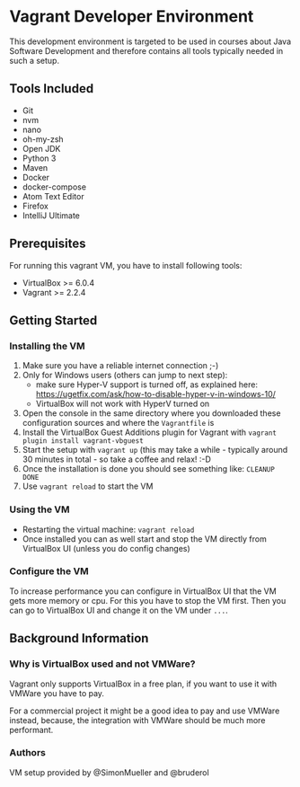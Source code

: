 # Vagrant Developer Environment

This development environment is targeted to be used in courses about Java Software Development 
and therefore contains all tools typically needed in such a setup.

## Tools Included

* Git
* nvm
* nano
* oh-my-zsh
* Open JDK
* Python 3
* Maven
* Docker
* docker-compose
* Atom Text Editor
* Firefox
* IntelliJ Ultimate

## Prerequisites

For running this vagrant VM, you have to install following tools:
* VirtualBox >= 6.0.4
* Vagrant >= 2.2.4

## Getting Started

### Installing the VM

1. Make sure you have a reliable internet connection ;-)
2. Only for Windows users (others can jump to next step):
    * make sure Hyper-V support is turned off, as explained here: https://ugetfix.com/ask/how-to-disable-hyper-v-in-windows-10/
    * VirtualBox will not work with HyperV turned on
3. Open the console in the same directory where you downloaded these configuration sources and where the `Vagrantfile` is
4. Install the VirtualBox Guest Additions plugin for Vagrant with `vagrant plugin install vagrant-vbguest`
5. Start the setup with `vagrant up` (this may take a while - typically around 30 minutes in total - so take a coffee and relax! :-D
6. Once the installation is done you should see something like: `CLEANUP DONE`
7. Use `vagrant reload` to start the VM

### Using the VM

* Restarting the virtual machine: `vagrant reload`
* Once installed you can as well start and stop the VM directly from VirtualBox UI (unless you do config changes)

### Configure the VM

To increase performance you can configure in VirtualBox UI that the VM gets more memory or cpu. For this you have to stop the VM first. Then you can go to VirtualBox UI and change it on the VM under `...`.


## Background Information

### Why is VirtualBox used and not VMWare?

Vagrant only supports VirtualBox in a free plan, if you want to use it with VMWare you have to pay. 

For a commercial project it might be a good idea to pay and use VMWare instead, because, the integration with VMWare should be much more performant. 

### Authors

VM setup provided by @SimonMueller and @bruderol
